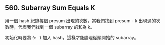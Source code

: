 ## 560. Subarray Sum Equals K

用一個 hash 紀錄每個 presum 出現的次數，當我們找到 presum - k 出現過的次數時，代表我們找到一個 subarray 的和為 k。

初始化時要將 `0: 1` 加入 hash，這樣才能處理從頭開始的 subarray。
